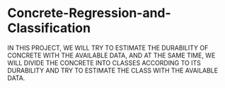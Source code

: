 # Concrete-Regression-and-Classification
IN THIS PROJECT, WE WILL TRY TO ESTIMATE THE DURABILITY OF CONCRETE WITH THE AVAILABLE DATA, AND AT THE SAME TIME, WE WILL DIVIDE THE CONCRETE INTO CLASSES ACCORDING TO ITS DURABILITY AND TRY TO ESTIMATE THE CLASS WITH THE AVAILABLE DATA.
